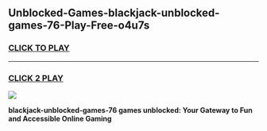 
## Unblocked-Games-blackjack-unblocked-games-76-Play-Free-o4u7s
<h3>
<a href="https://premium76.site?title=blackjack-unblocked-games-76&ref=10A">CLICK TO PLAY</a></h3>
<hr>

<h3>
<a href="https://premium76.site?title=blackjack-unblocked-games-76&ref=10A">CLICK 2 PLAY</a>
  
</h3>

<a href="https://premium76.site?title=blackjack-unblocked-games-76&ref=10A"><img src="https://clearcache.store/games.png"></a>


**blackjack-unblocked-games-76 games unblocked: Your Gateway to Fun and Accessible Online Gaming**
